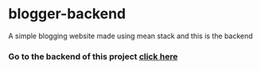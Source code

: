 # blogger-backend
 A simple blogging website made using mean stack and this is the backend

### Go to the backend of this project [click here](https://github.com/hyvip-ai/blogger-frontend)
